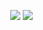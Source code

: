 　　　　　![](https://i.ibb.co/XHZ4BSz/Griefer-Title.webp)
![](https://i.ibb.co/JjzswgC7/Griefer-Render.webp)
